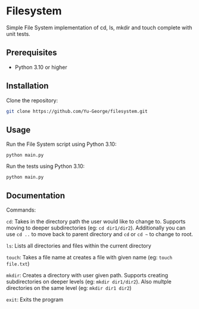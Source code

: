 # Filesystem

Simple File System implementation of cd, ls, mkdir and touch complete with unit tests.

## Prerequisites

- Python 3.10 or higher

## Installation

Clone the repository:

```bash
git clone https://github.com/Yu-George/filesystem.git
```

## Usage
Run the File System script using Python 3.10:

```
python main.py
```

Run the tests using Python 3.10:
```
python main.py
```

## Documentation
Commands:

`cd`: Takes in the directory path the user would like to change to. Supports moving to deeper subdirectories (eg: `cd dir1/dir2`). Additionally you can use `cd ..` to move back to parent directory and `cd` or `cd ~` to change to root.

`ls`: Lists all directories and files within the current directory

`touch`: Takes a file name at creates a file with given name (eg: `touch file.txt`)

`mkdir`: Creates a directory with user given path. Supports creating subdirectories on deeper levels (eg: `mkdir dir1/dir2`). Also multple directories on the same level (eg: `mkdir dir1 dir2`)

`exit`: Exits the program
